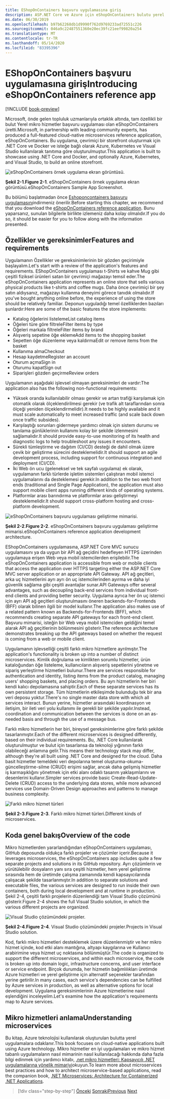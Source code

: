 ```yaml
---
title: EShopOnContainers başvuru uygulamasına giriş
description: ASP.NET Core ve Azure için eShopOnContainers bulutu yerel mikro hizmetleri başvuru uygulamasına giriş.
ms.date: 06/30/2019
ms.openlocfilehash: b97b62268db1d9990f762d9769233ad72551c226
ms.sourcegitcommit: 046a9c22487551360e20ec39fc21eef99820a254
ms.translationtype: MT
ms.contentlocale: tr-TR
ms.lasthandoff: 05/14/2020
ms.locfileid: "83395396"
---
```

# <a name="introducing-eshoponcontainers-reference-app"></a><span data-ttu-id="9de79-103">EShopOnContainers başvuru uygulamasına giriş</span><span class="sxs-lookup"><span data-stu-id="9de79-103">Introducing eShopOnContainers reference app</span></span>

[!INCLUDE [book-preview](../../../includes/book-preview.md)]

<span data-ttu-id="9de79-104">Microsoft, önde gelen topluluk uzmanlarıyla ortaklık altında, tam özellikli bir bulut Yerel mikro hizmetler başvuru uygulaması olan eShopOnContainers üretti.</span><span class="sxs-lookup"><span data-stu-id="9de79-104">Microsoft, in partnership with leading community experts, has produced a full-featured cloud-native microservices reference application, eShopOnContainers.</span></span> <span data-ttu-id="9de79-105">Bu uygulama, çevrimiçi bir storefront oluşturmak için .NET Core ve Docker ve isteğe bağlı olarak Azure, Kubernetes ve Visual Studio kullanılarak tanıtıma göre oluşturulmuştur.</span><span class="sxs-lookup"><span data-stu-id="9de79-105">This application is built to showcase using .NET Core and Docker, and optionally Azure, Kubernetes, and Visual Studio, to build an online storefront.</span></span>

![eShopOnContainers örnek uygulama ekran görüntüsü.](./media/eshoponcontainers-sample-app-screenshot.png)

<span data-ttu-id="9de79-107">**Şekil 2-1**.</span><span class="sxs-lookup"><span data-stu-id="9de79-107">**Figure 2-1**.</span></span> <span data-ttu-id="9de79-108">eShopOnContainers örnek uygulama ekran görüntüsü.</span><span class="sxs-lookup"><span data-stu-id="9de79-108">eShopOnContainers Sample App Screenshot.</span></span>

<span data-ttu-id="9de79-109">Bu bölümü başlatmadan önce [Eshoponcontainers başvuru uygulamasını](https://github.com/dotnet-architecture/eShopOnContainers)indirmeniz önerilir.</span><span class="sxs-lookup"><span data-stu-id="9de79-109">Before starting this chapter, we recommend that you download the [eShopOnContainers reference application](https://github.com/dotnet-architecture/eShopOnContainers).</span></span> <span data-ttu-id="9de79-110">Bunu yaparsanız, sunulan bilgilerle birlikte izlemeniz daha kolay olmalıdır.</span><span class="sxs-lookup"><span data-stu-id="9de79-110">If you do so, it should be easier for you to follow along with the information presented.</span></span>

## <a name="features-and-requirements"></a><span data-ttu-id="9de79-111">Özellikler ve gereksinimler</span><span class="sxs-lookup"><span data-stu-id="9de79-111">Features and requirements</span></span>

<span data-ttu-id="9de79-112">Uygulamanın Özellikler ve gereksinimlerinin bir gözden geçirimiyle başlayalım.</span><span class="sxs-lookup"><span data-stu-id="9de79-112">Let's start with a review of the application's features and requirements.</span></span> <span data-ttu-id="9de79-113">EShopOnContainers uygulaması t-Shirts ve kahve Mug gibi çeşitli fiziksel ürünleri satan bir çevrimiçi mağazayı temsil eder.</span><span class="sxs-lookup"><span data-stu-id="9de79-113">The eShopOnContainers application represents an online store that sells various physical products like t-shirts and coffee mugs.</span></span> <span data-ttu-id="9de79-114">Daha önce çevrimiçi bir şey satın aldıysanız, mağazayı kullanma deneyimi görece tanıdık olmalıdır.</span><span class="sxs-lookup"><span data-stu-id="9de79-114">If you've bought anything online before, the experience of using the store should be relatively familiar.</span></span> <span data-ttu-id="9de79-115">Deponun uyguladığı temel özelliklerden bazıları şunlardır:</span><span class="sxs-lookup"><span data-stu-id="9de79-115">Here are some of the basic features the store implements:</span></span>

- <span data-ttu-id="9de79-116">Katalog öğelerini listeleme</span><span class="sxs-lookup"><span data-stu-id="9de79-116">List catalog items</span></span>
- <span data-ttu-id="9de79-117">Öğeleri türe göre filtrele</span><span class="sxs-lookup"><span data-stu-id="9de79-117">Filter items by type</span></span>
- <span data-ttu-id="9de79-118">Öğeleri markala filtrele</span><span class="sxs-lookup"><span data-stu-id="9de79-118">Filter items by brand</span></span>
- <span data-ttu-id="9de79-119">Alışveriş sepetine öğe ekleme</span><span class="sxs-lookup"><span data-stu-id="9de79-119">Add items to the shopping basket</span></span>
- <span data-ttu-id="9de79-120">Sepetten öğe düzenleme veya kaldırma</span><span class="sxs-lookup"><span data-stu-id="9de79-120">Edit or remove items from the basket</span></span>
- <span data-ttu-id="9de79-121">Kullanıma alma</span><span class="sxs-lookup"><span data-stu-id="9de79-121">Checkout</span></span>
- <span data-ttu-id="9de79-122">Hesap kaydetme</span><span class="sxs-lookup"><span data-stu-id="9de79-122">Register an account</span></span>
- <span data-ttu-id="9de79-123">Oturum açma</span><span class="sxs-lookup"><span data-stu-id="9de79-123">Sign in</span></span>
- <span data-ttu-id="9de79-124">Oturumu kapat</span><span class="sxs-lookup"><span data-stu-id="9de79-124">Sign out</span></span>
- <span data-ttu-id="9de79-125">Siparişleri gözden geçirme</span><span class="sxs-lookup"><span data-stu-id="9de79-125">Review orders</span></span>

<span data-ttu-id="9de79-126">Uygulamanın aşağıdaki işlevsel olmayan gereksinimleri de vardır:</span><span class="sxs-lookup"><span data-stu-id="9de79-126">The application also has the following non-functional requirements:</span></span>

- <span data-ttu-id="9de79-127">Yüksek oranda kullanılabilir olması gerekir ve artan trafiği karşılamak için otomatik olarak ölçeklendirilmesi gerekir (ve trafik alt taraflarından sonra ölçeği yeniden ölçeklendirmelidir).</span><span class="sxs-lookup"><span data-stu-id="9de79-127">It needs to be highly available and it must scale automatically to meet increased traffic (and scale back down once traffic subsides).</span></span>
- <span data-ttu-id="9de79-128">Karşılaştığı sorunları gidermeye yardımcı olmak için sistem durumu ve tanılama günlüklerinin kullanımı kolay bir şekilde izlenmesini sağlamalıdır.</span><span class="sxs-lookup"><span data-stu-id="9de79-128">It should provide easy-to-use monitoring of its health and diagnostic logs to help troubleshoot any issues it encounters.</span></span>
- <span data-ttu-id="9de79-129">Sürekli tümleştirme ve dağıtım (CI/CD) desteği de dahil olmak üzere çevik bir geliştirme sürecini desteklemelidir.</span><span class="sxs-lookup"><span data-stu-id="9de79-129">It should support an agile development process, including support for continuous integration and deployment (CI/CD).</span></span>
- <span data-ttu-id="9de79-130">İki Web ön ucu (geleneksel ve tek sayfalı uygulama) ek olarak, uygulamanın farklı türlerde işletim sistemleri çalıştıran mobil istemci uygulamalarını da desteklemesi gerekir.</span><span class="sxs-lookup"><span data-stu-id="9de79-130">In addition to the two web front ends (traditional and Single Page Application), the application must also support mobile client apps running different kinds of operating systems.</span></span>
- <span data-ttu-id="9de79-131">Platformlar arası barındırma ve platformlar arası geliştirmeyi desteklemelidir.</span><span class="sxs-lookup"><span data-stu-id="9de79-131">It should support cross-platform hosting and cross-platform development.</span></span>

![eShopOnContainers başvuru uygulaması geliştirme mimarisi.](./media/eshoponcontainers-development-architecture.png)

<span data-ttu-id="9de79-133">**Şekil 2-2**.</span><span class="sxs-lookup"><span data-stu-id="9de79-133">**Figure 2-2**.</span></span> <span data-ttu-id="9de79-134">eShopOnContainers başvuru uygulaması geliştirme mimarisi.</span><span class="sxs-lookup"><span data-stu-id="9de79-134">eShopOnContainers reference application development architecture.</span></span>

<span data-ttu-id="9de79-135">EShopOnContainers uygulamasına, ASP.NET Core MVC sunucu uygulamasını ya da uygun bir API ağ geçidini hedefleyen HTTPS üzerinden uygulamaya erişen Web veya mobil istemcilerden erişilebilir.</span><span class="sxs-lookup"><span data-stu-id="9de79-135">The eShopOnContainers application is accessible from web or mobile clients that access the application over HTTPS targeting either the ASP.NET Core MVC server application or an appropriate API Gateway.</span></span> <span data-ttu-id="9de79-136">API ağ geçitleri, arka uç hizmetlerini ayrı ayrı ön uç istemcilerinden ayırma ve daha iyi güvenlik sağlama gibi çeşitli avantajlar sunar.</span><span class="sxs-lookup"><span data-stu-id="9de79-136">API Gateways offer several advantages, such as decoupling back-end services from individual front-end clients and providing better security.</span></span> <span data-ttu-id="9de79-137">Uygulama ayrıca her ön uç istemci için ayrı API ağ geçitleri oluşturulmasını öneren backends-for-Frontends (BFF) olarak bilinen ilgili bir model kullanır.</span><span class="sxs-lookup"><span data-stu-id="9de79-137">The application also makes use of a related pattern known as Backends-for-Frontends (BFF), which recommends creating separate API gateways for each front-end client.</span></span> <span data-ttu-id="9de79-138">Başvuru mimarisi, isteğin bir Web veya mobil istemciden geldiğini temel alarak API ağ geçitlerinin bölünmesini gösterir.</span><span class="sxs-lookup"><span data-stu-id="9de79-138">The reference architecture demonstrates breaking up the API gateways based on whether the request is coming from a web or mobile client.</span></span>

<span data-ttu-id="9de79-139">Uygulamanın işlevselliği çeşitli farklı mikro hizmetlere ayrılmıştır.</span><span class="sxs-lookup"><span data-stu-id="9de79-139">The application's functionality is broken up into a number of distinct microservices.</span></span> <span data-ttu-id="9de79-140">Kimlik doğrulama ve kimlikten sorumlu hizmetler, ürün kataloğundan öğe listeleme, kullanıcıların alışveriş sepetlerini yönetme ve sipariş yerleştirme hizmetleri bulunur.</span><span class="sxs-lookup"><span data-stu-id="9de79-140">There are services responsible for authentication and identity, listing items from the product catalog, managing users' shopping baskets, and  placing orders.</span></span> <span data-ttu-id="9de79-141">Bu ayrı hizmetlerin her biri kendi kalıcı depolamasına sahiptir.</span><span class="sxs-lookup"><span data-stu-id="9de79-141">Each of these separate services has its own persistent storage.</span></span> <span data-ttu-id="9de79-142">Tüm hizmetlerin etkileşimde bulunduğu tek bir ana veri deposu yoktur.</span><span class="sxs-lookup"><span data-stu-id="9de79-142">There's no single master data store with which all services interact.</span></span> <span data-ttu-id="9de79-143">Bunun yerine, hizmetler arasındaki koordinasyon ve iletişim, bir ileti veri yolu kullanımı ile gerekli bir şekilde yapılır.</span><span class="sxs-lookup"><span data-stu-id="9de79-143">Instead, coordination and communication between the services is done on an as-needed basis and through the use of a message bus.</span></span>

<span data-ttu-id="9de79-144">Farklı mikro hizmetlerin her biri, bireysel gereksinimlerine göre farklı şekilde tasarlanmıştır.</span><span class="sxs-lookup"><span data-stu-id="9de79-144">Each of the different microservices is designed differently, based on their individual requirements.</span></span> <span data-ttu-id="9de79-145">Bu, .NET Core kullanılarak oluşturulmuştur ve bulut için tasarlansa da teknoloji yığınının farklı olabileceği anlamına gelir.</span><span class="sxs-lookup"><span data-stu-id="9de79-145">This means their technology stack may differ, although they're all built using .NET Core and designed for the cloud.</span></span> <span data-ttu-id="9de79-146">Daha basit hizmetler temeldeki veri depolarına temel oluşturma-okuma-güncelleştirme-silme (CRUD) erişimi sağlar, ancak daha gelişmiş hizmetler iş karmaşıklığını yönetmek için etki alanı odaklı tasarım yaklaşımlarını ve desenlerini kullanır.</span><span class="sxs-lookup"><span data-stu-id="9de79-146">Simpler services provide basic Create-Read-Update-Delete (CRUD) access to the underlying data stores, while more advanced services use Domain-Driven Design approaches and patterns to manage business complexity.</span></span>

![Farklı mikro hizmet türleri](./media/different-kinds-of-microservices.png)

<span data-ttu-id="9de79-148">**Şekil 2-3**.</span><span class="sxs-lookup"><span data-stu-id="9de79-148">**Figure 2-3**.</span></span> <span data-ttu-id="9de79-149">Farklı mikro hizmet türleri.</span><span class="sxs-lookup"><span data-stu-id="9de79-149">Different kinds of microservices.</span></span>

## <a name="overview-of-the-code"></a><span data-ttu-id="9de79-150">Koda genel bakış</span><span class="sxs-lookup"><span data-stu-id="9de79-150">Overview of the code</span></span>

<span data-ttu-id="9de79-151">Mikro hizmetlerden yararlandığından eShopOnContainers uygulaması, GitHub deposunda oldukça farklı projeler ve çözümler içerir.</span><span class="sxs-lookup"><span data-stu-id="9de79-151">Because it leverages microservices, the eShopOnContainers app includes quite a few separate projects and solutions in its GitHub repository.</span></span> <span data-ttu-id="9de79-152">Ayrı çözümlerin ve yürütülebilir dosyaların yanı sıra çeşitli hizmetler, hem yerel geliştirme sırasında hem de üretimde çalışma zamanında kendi kapsayıcılarında çalışacak şekilde tasarlanmıştır.</span><span class="sxs-lookup"><span data-stu-id="9de79-152">In addition to separate solutions and executable files, the various services are designed to run inside their own containers, both during local development and at runtime in production.</span></span> <span data-ttu-id="9de79-153">Şekil 2-4, çeşitli farklı projelerin düzenlendiği tam Visual Studio çözümünü gösterir.</span><span class="sxs-lookup"><span data-stu-id="9de79-153">Figure 2-4 shows the full Visual Studio solution, in which the various different projects are organized.</span></span>

![Visual Studio çözümündeki projeler.](./media/projects-in-visual-studio-solution.png)

<span data-ttu-id="9de79-155">**Şekil 2-4**.</span><span class="sxs-lookup"><span data-stu-id="9de79-155">**Figure 2-4**.</span></span> <span data-ttu-id="9de79-156">Visual Studio çözümündeki projeler.</span><span class="sxs-lookup"><span data-stu-id="9de79-156">Projects in Visual Studio solution.</span></span>

<span data-ttu-id="9de79-157">Kod, farklı mikro hizmetleri desteklemek üzere düzenlenmiştir ve her mikro hizmet içinde, kod etki alanı mantığına, altyapı kaygılarına ve Kullanıcı arabirimine veya hizmet uç noktasına bölünmüştür.</span><span class="sxs-lookup"><span data-stu-id="9de79-157">The code is organized to support the different microservices, and within each microservice, the code is broken up into domain logic, infrastructure concerns, and user interface or service endpoint.</span></span> <span data-ttu-id="9de79-158">Birçok durumda, her hizmetin bağımlılıkları üretimde Azure hizmetleri ve yerel geliştirme için alternatif seçenekler tarafından yerine getirilir.</span><span class="sxs-lookup"><span data-stu-id="9de79-158">In many cases, each service's dependencies can be fulfilled by Azure services in production, as well as alternative options for local development.</span></span> <span data-ttu-id="9de79-159">Uygulama gereksinimlerinin Azure hizmetlerine nasıl eşlendiğini inceleyelim.</span><span class="sxs-lookup"><span data-stu-id="9de79-159">Let's examine how the application's requirements map to Azure services.</span></span>

## <a name="understanding-microservices"></a><span data-ttu-id="9de79-160">Mikro hizmetleri anlama</span><span class="sxs-lookup"><span data-stu-id="9de79-160">Understanding microservices</span></span>

<span data-ttu-id="9de79-161">Bu kitap, Azure teknolojisi kullanılarak oluşturulan bulutta yerel uygulamalara odaklanır.</span><span class="sxs-lookup"><span data-stu-id="9de79-161">This book focuses on cloud-native applications built using Azure technology.</span></span> <span data-ttu-id="9de79-162">Mikro hizmetler en iyi uygulamaları ve mikro hizmet tabanlı uygulamaların nasıl mimarinin nasıl kullanılacağı hakkında daha fazla bilgi edinmek için yardımcı kitabı, [.net mikro hizmetleri: Kapsayıcılı .NET uygulamalarına yönelik mimariyi](https://dotnet.microsoft.com/download/thank-you/microservices-architecture-ebook)okuyun.</span><span class="sxs-lookup"><span data-stu-id="9de79-162">To learn more about microservices best practices and how to architect microservice-based applications, read the companion book, [.NET Microservices: Architecture for Containerized .NET Applications](https://dotnet.microsoft.com/download/thank-you/microservices-architecture-ebook).</span></span>

>[!div class="step-by-step"]
><span data-ttu-id="9de79-163">[Önceki](candidate-apps.md) 
> [Sonraki](map-eshoponcontainers-azure-services.md)</span><span class="sxs-lookup"><span data-stu-id="9de79-163">[Previous](candidate-apps.md)
[Next](map-eshoponcontainers-azure-services.md)</span></span>
